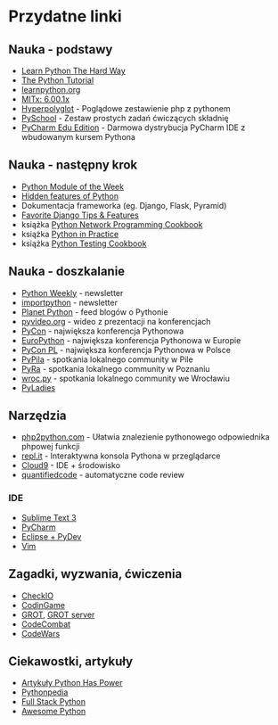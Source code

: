 # Przydatne linki

## Nauka - podstawy
 * [Learn Python The Hard Way](http://learnpythonthehardway.org/book/)
 * [The Python Tutorial](https://docs.python.org/2/tutorial/index.html)
 * [learnpython.org](http://www.learnpython.org/)
 * [MITx: 6.00.1x](https://www.edx.org/course/introduction-computer-science-mitx-6-00-1x-6#.U1wSF_lf9LM)
 * [Hyperpolyglot](http://hyperpolyglot.org/scripting) - Poglądowe zestawienie php z pythonem
 * [PySchool](http://www.pyschools.com/) - Zestaw prostych zadań ćwiczących składnię
 * [PyCharm Edu Edition](https://www.jetbrains.com/pycharm-edu/) - Darmowa dystrybucja PyCharm IDE z wbudowanym kursem Pythona

## Nauka - następny krok
 * [Python Module of the Week](http://pymotw.com/2/)
 * [Hidden features of Python](http://stackoverflow.com/questions/101268/hidden-features-of-python)
 * Dokumentacja frameworka (eg. Django, Flask, Pyramid)
 * [Favorite Django Tips & Features](http://stackoverflow.com/questions/550632/favorite-django-tips-features)
 * książka [Python Network Programming Cookbook](http://www.amazon.com/Python-Network-Programming-Cookbook-Faruque/dp/1849513465)
 * książka [Python in Practice](http://www.amazon.com/Python-Practice-Concurrency-Libraries-Developers/dp/0321905636)
 * książka [Python Testing Cookbook](http://www.amazon.com/Python-Testing-Cookbook-Greg-Turnquist/dp/1849514666)

## Nauka - doszkalanie
 * [Python Weekly](http://www.pythonweekly.com/) - newsletter
 * [importpython](http://importpython.com/newsletter/) - newsletter
 * [Planet Python](http://planetpython.org/) - feed blogów o Pythonie
 * [pyvideo.org](http://www.pyvideo.org/) - wideo z prezentacji na konferencjach
 * [PyCon](http://www.pycon.org/) - największa konferencja Pythonowa
 * [EuroPython](https://europython.eu/) - największa konferencja Pythonowa w Europie
 * [PyCon PL](http://pl.pycon.org/) - największa konferencja Pythonowa w Polsce
 * [PyPila](http://pypila.stxnext.pl/) - spotkania lokalnego community w Pile
 * [PyRa](https://plus.google.com/u/0/communities/113848425473260356105) - spotkania lokalnego community w Poznaniu
 * [wroc.py](http://www.meetup.com/wrocpy/) - spotkania lokalnego community we Wrocławiu
 * [PyLadies](https://www.facebook.com/pyladiespl)

## Narzędzia
 * [php2python.com](http://www.php2python.com/) - Ułatwia znalezienie pythonowego odpowiednika phpowej funkcji
 * [repl.it](https://repl.it/languages/python) - Interaktywna konsola Pythona w przeglądarce
 * [Cloud9](https://c9.io/) - IDE + środowisko
 * [quantifiedcode](https://www.quantifiedcode.com/) - automatyczne code review

### IDE
 * [Sublime Text 3](http://www.sublimetext.com/)
 * [PyCharm](https://www.jetbrains.com/pycharm/)
 * [Eclipse + PyDev](https://eclipse.org/)
 * [Vim](http://www.vim.org/)

## Zagadki, wyzwania, ćwiczenia
 * [CheckIO](http://www.checkio.org/)
 * [CodinGame](https://www.codingame.com/)
 * [GROT](http://grot.hackathons.stxnext.pl/), [GROT server](http://grot-server.games.stxnext.pl/)
 * [CodeCombat](https://codecombat.com)
 * [CodeWars](http://www.codewars.com)

## Ciekawostki, artykuły
 * [Artykuły Python Has Power](http://pythonhaspower.com/artykuly.html)
 * [Pythonpedia](https://pythonpedia.com/)
 * [Full Stack Python](https://www.fullstackpython.com/)
 * [Awesome Python](http://awesome-python.com/)

